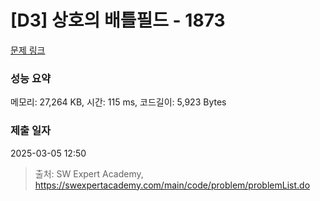 # [D3] 상호의 배틀필드 - 1873 

[문제 링크](https://swexpertacademy.com/main/code/problem/problemDetail.do?contestProbId=AV5LyE7KD2ADFAXc) 

### 성능 요약

메모리: 27,264 KB, 시간: 115 ms, 코드길이: 5,923 Bytes

### 제출 일자

2025-03-05 12:50



> 출처: SW Expert Academy, https://swexpertacademy.com/main/code/problem/problemList.do
